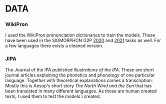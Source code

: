 # DATA

### WikiPron
I used the WikiPron pronunciation dictionaries to train the models. Those have been 
used in the SIGMORPHON G2P [2020](https://github.com/sigmorphon/2020/tree/master/task1) and [2021](https://github.com/sigmorphon/2021-task1) tasks as well. For a few languages there exists a cleaned
version. 

### JIPA
The Journal of the IPA published *Illustrations of the IPA*. These
are short journal articles explaining the phonetics and phonology of one particular
language. Together with theoretical explanations comes a transcription. Mostly this is 
Aesop's short story *The North Wind and the Sun* that has been translated in many 
different languages. As those are human created texts, I used them to test the models
I created. 



